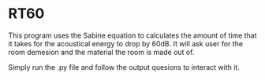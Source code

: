 # RT60
This program uses the Sabine equation to calculates the amount of time that it takes for the acoustical energy to drop by 60dB. It will ask user for the room demesion and the material the room is made out of.

Simply run the .py file and follow the output quesions to interact with it.
